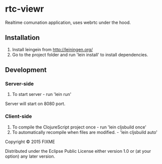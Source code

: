 # rtc-viewr

Realtime comunation application, uses webrtc under the hood.

## Installation

1. Install leingein from http://leiningen.org/
2. Go to the project folder and run 'lein install' to install dependencies.

## Development

### Server-side
1. To start server - run 'lein run' 

Server will start on 8080 port.

### Client-side
1. To compile the ClojureScript project once - run 'lein cljsbuild once'
2. To automatically recompile when files are modified. - 'lein cljsbuild auto'

Copyright © 2015 FIXME

Distributed under the Eclipse Public License either version 1.0 or (at
your option) any later version.
